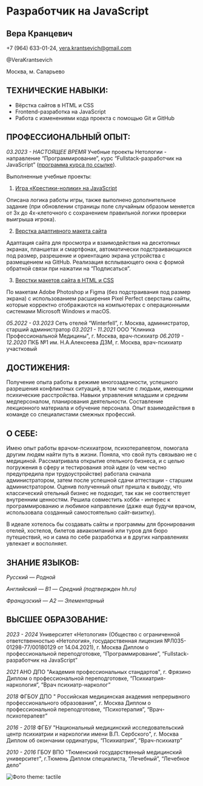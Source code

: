 # Разработчик на JavaScript
## Вера Кранцевич

+7 (964) 633-01-24, vera.krantsevich@gmail.com

@VeraKrantsevich

Москва, м. Саларьево

## ТЕХНИЧЕСКИЕ НАВЫКИ:
- Вёрстка сайтов в HTML и CSS
- Frontend-разработка на JavaScript
- Работа с изменениями кода проекта с помощью Git и GitHub

## ПРОФЕССИОНАЛЬНЫЙ ОПЫТ:

*03.2023 - НАСТОЯЩЕЕ ВРЕМЯ* Учебные проекты Нетологии - направление “Программирование”, курс “Fullstack-разработчик на JavaScript” ([программа курса по ссылке](https://netology.ru/programs/javascript-fullstack)).

Выполненные учебные проекты: 
1. [Игра «Крестики-нолики» на JavaScript](https://tictactoe-dop.verakrantsevich.repl.co/)

Описана логика работы игры, также выполнено дополнительное задание (при обновлении страницы поле случайным образом меняется от 3х до 4х-клеточного с сохранением правильной логики проверки выигрыша игрока).

2. [Верстка адаптивного макета сайта](https://verakrantsevich.github.io/mq-diplom/)

Адаптация сайта для просмотра и взаимодействия на десктопных экранах, планшетах и смартфонах, автоматически подстраивающихся под размер, разрешение и ориентацию экрана устройства с размещением на GitHub. Реализация всплывающего окна с формой обратной связи при нажатии на “Подписаться”.

3. [Верстки макетов сайта в HTML и CSS](https://codepen.io/vera-fjs-64/full/GRYLZzY)

По макетам Adobe Photoshop и Figma (без подстраивания под размер экрана) с  использованием расширения Pixel Perfect сверстаны сайты, которые корректно отображаются на компьютерах с операционными системами Microsoft Windows и macOS.

*05.2022 - 03.2023* Сеть отелей “Winterfell”, г. Москва, администратор, старший администратор
*03.2021 - 11.2021* ООО "Клиника Профессиональной Медицины", г. Москва, врач-психиатр
*06.2019 - 12.2020* ПКБ №1 им. Н.А.Алексеева ДЗМ, г. Москва, врач-психиатр участковый

## ДОСТИЖЕНИЯ:

Получение опыта работы в режиме многозадачности, успешного разрешения конфликтных ситуаций, в том числе с людьми, имеющими психические расстройства. Навыки управления младшим и средним медперсоналом, планирования деятельности. Составление лекционного материала и обучение персонала. Опыт взаимодействия в команде со специалистами смежных профессий.

## О СЕБЕ:

Имею опыт работы врачом-психиатром, психотерапевтом, помогала другим людям найти путь в жизни. Поняла, что свой путь связываю не с медициной. Рассматривала открытие отельного бизнеса, и с целью погружения в сферу и тестирования этой идеи (о чем честно предупредила при трудоустройстве) работала сначала администратором, затем после успешной сдачи аттестации - старшим администратором. Оценив полученный опыт пришла к выводу, что классический отельный бизнес не подходит, так как не соответствует внутренним ценностям. Решила совместить хобби - интерес к программированию и любимое направление (даже еще будучи врачом, использовала созданный самостоятельно сайт-визитку). 

В идеале хотелось бы создавать сайты и программы для бронирования отелей, хостелов, билетов авиакомпаний или туров для бюро путешествий, но и сама по себе разработка и в других направлениях увлекает и восполняет. 

## ЗНАНИЕ ЯЗЫКОВ:

*Русский* _— Родной_

*Английский* _— B1 — Средний (подтвержден hh.ru)_

*Французский* _— A2 — Элементарный_

## ВЫСШЕЕ ОБРАЗОВАНИЕ:

*2023 - 2024* Университет «Нетология» (Общество с ограниченной ответственностью «Нетология», государственная лицензия №Л035-01298-77/00180129 от 14.04.2021), г. Москва
Диплом о профессиональной переподготовке, “Программирование”, “Fullstack-разработчик на JavaScript”

*2021* АНО ДПО "Академия профессиональных стандартов", г. Фрязино
Диплом о профессиональной переподготовке, “Психиатрия-наркология”, “Врач психиатр-нарколог”

*2018* ФГБОУ ДПО " Российская медицинская академия непрерывного профессионального образования", г. Москва
Диплом о профессиональной переподготовке, “Психотерапия”, “Врач-психотерапевт”

*2016 - 2018* ФГБУ "Национальный медицинский исследовательский центр психиатрии и наркологии имени В.П. Сербского", г. Москва
Диплом об окончании ординатуры, “Психиатрия”, “Врач-психиатр”

*2010 - 2016* ГБОУ ВПО "Тюменский государственный медицинский университет", г.Тюмень
Диплом специалиста, “Лечебный”, “Лечебное дело”

![Фото](https://sun9-69.userapi.com/impg/kA5bBqUIRrX4FhcUiJCb4nOL42cqKX8MZNBG8Q/TFpiKhOWYRA.jpg?size=810x1080&quality=95&sign=1f25a2f9429154f98d04be6687a8a3ac&type=album)
theme: tactile
